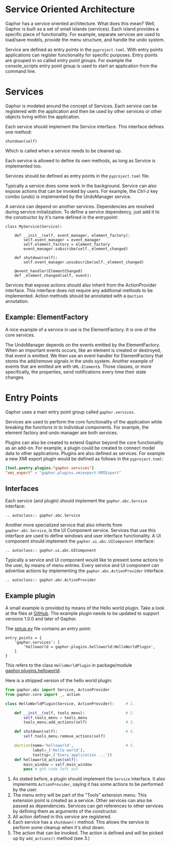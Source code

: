 # Service Oriented Architecture

Gaphor has a service oriented architecture. What does this mean? Well, Gaphor
is built as a set of small islands (services). Each island provides a specific
piece of functionality. For example, separate services are used to load/save
models, provide the menu structure, and handle the undo system.

Service are defined as entry points in the `pyproject.toml`. With entry points
applications can register functionality for specific purposes. Entry points are
grouped in so called *entry point groups*. For example the console_scripts
entry point group is used to start an application from the command line.


# Services

Gaphor is modeled around the concept of Services. Each service can be
registered with the application and then be used by other services or
other objects living within the application.

Each service should implement the Service interface. This interface
defines one method:

    shutdown(self)

Which is called when a service needs to be cleaned up.

Each service is allowed to define its own methods, as long as Service
is implemented too.

Services should be defined as entry points in the `pyproject.toml` file.

Typically a service does some work in the background. Service can also expose
actions that can be invoked by users. For example, the _Ctrl-z_ key combo
(undo) is implemented by the UndoManager service.

A service can depend on another services. Dependencies are resolved during
service initialization. To define a service dependency, just add it to the
constructor by it's name defined in the entrypoint:

    class MyService(Service):

        def __init__(self, event_manager, element_factory):
            self.event_manager = event_manager
            self.element_factory = element_factory
            event_manager.subscribe(self._element_changed)

        def shutdown(self):
            self.event_manager.unsubscribe(self._element_changed)

        @event_handler(ElementChanged)
        def _element_changed(self, event):

Services that expose actions should also inherit from the ActionProvider
interface. This interface does not require any additional methods to be
implemented. Action methods should be annotated with a `@action` annotation.

## Example: ElementFactory

A nice example of a service in use is the ElementFactory. It is one of the core services.

The UndoManager depends on the events emitted by the ElementFactory. When an
important events occurs, like an element is created or destroyed, that event is
emitted. We then use an event handler for ElementFactory that stores the
add/remove signals in the undo system. Another example of events that are
emitted are with `UML.Element`s. Those classes, or more specifically, the
properties, send notifications every time their state changes.

# Entry Points

Gaphor uses a main entry point group called `gaphor.services`.

Services are used to perform the core functionality of the application while
breaking the functions in to individual components. For example, the element
factory and undo manager are both services.

Plugins can also be created to extend Gaphor beyond the core functionality as
an add-on. For example, a plugin could be created to connect model data to
other applications. Plugins are also defined as services. For example a new XMI
export plugin would be defined as follows in the `pyproject.toml`:

```toml
[tool.poetry.plugins."gaphor.services"]
"xmi_export" = "gaphor.plugins.xmiexport:XMIExport"
```

## Interfaces

Each service (and plugin) should implement the `gaphor.abc.Service` interface:

```eval_rst
.. autoclass:: gaphor.abc.Service
```

Another more specialized service that also inherits from `gaphor.abc.Service`,
is the UI Component service. Services that use this interface are used to
define windows and user interface functionality. A UI component should
implement the `gaphor.ui.abc.UIComponent` interface:

```eval_rst
.. autoclass:: gaphor.ui.abc.UIComponent
```

Typically a service and UI component would like to present some actions
to the user, by means of menu entries. Every service and UI component
can advertise actions by implementing the `gaphor.abc.ActionProvider`
interface:

```eval_rst
.. autoclass:: gaphor.abc.ActionProvider 
```

## Example plugin

A small example is provided by means of the Hello world plugin. Take a look at
the files at [GitHub](https://github.com/gaphor/gaphor.plugins.helloworld). The
example plugin needs to be updated to support versions 1.0.0 and later of Gaphor.

The
[setup.py](https://github.com/gaphor/gaphor.plugins.helloworld/blob/master/setup.py)
file contains an entry point:

    entry_points = {
        'gaphor.services': [
            'helloworld = gaphor.plugins.helloworld:HelloWorldPlugin',
        ]
    }

This refers to the class `HelloWorldPlugin` in package/module
[gaphor.plugins.helloworld](https://github.com/gaphor/gaphor.plugins.helloworld/blob/master/gaphor/plugins/helloworld/__init__.py).

Here is a stripped version of the hello world plugin:

```python
from gaphor.abc import Service, ActionProvider
from gaphor.core import _, action

class HelloWorldPlugin(Service, ActionProvider):     # 1.

    def __init__(self, tools_menu):                  # 2.
        self.tools_menu = tools_menu
        tools_menu.add_actions(self)                 # 3.

    def shutdown(self):                              # 4.
        self.tools_menu.remove_actions(self)

    @action(name='helloworld',                       # 5.
            label=_('Hello world'),
            tooltip=_('Every application ...'))
    def helloworld_action(self):
        main_window = self.main_window
        pass # gtk code left out
```

1.  As stated before, a plugin should implement the `Service` interface.
    It also implements `ActionProvider`, saying it has some actions to
    be performed by the user.
2.  The menu entry will be part of the "Tools" extension menu. This
    extension point is created as a service. Other services can also be
    passed as dependencies. Services can get references to other
    services by defining them as arguments of the constructor.
3.  All action defined in this service are registered.
4.  Each service has a `shutdown()` method. This allows the service to
    perform some cleanup when it's shut down.
5.  The action that can be invoked. The action is defined and will be
    picked up by `add_actions()` method (see 3.)
